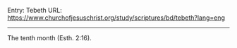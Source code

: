 Entry: Tebeth
URL: https://www.churchofjesuschrist.org/study/scriptures/bd/tebeth?lang=eng

---

The tenth month (Esth. 2:16).
